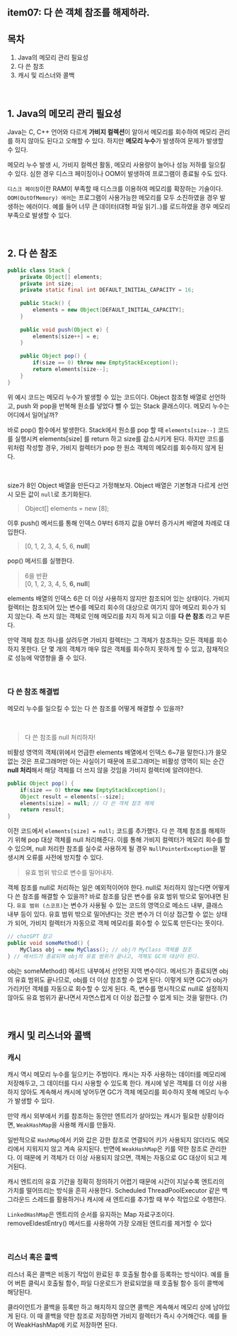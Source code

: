 ## item07: 다 쓴 객체 참조를 해제하라.

## 목차
1. Java의 메모리 관리 필요성
2. 다 쓴 참조 
3. 캐시 및 리스너와 콜백


<br/>

## 1. Java의 메모리 관리 필요성

Java는 C, C++ 언어와 다르게 **가비지 컬렉션**이 알아서 메모리를 회수하여 메모리 관리를 하지 않아도 된다고 오해할 수 있다. 하지만 **메모리 누수**가 발생하여 문제가 발생할 수 있다.

메모리 누수 발생 시, 가비지 컬렉션 활동, 메모리 사용량이 늘어나 성능 저하를 일으킬 수 있다. 심한 경우 디스크 페이징이나 OOM이 발생하여 프로그램이 종료될 수도 있다. 

`디스크 페이징`이란 RAM이 부족할 때 디스크를 이용하여 메모리를 확장하는 기술이다. 
`OOM(OutOfMemory) 에러`는 프로그램이 사용가능한 메모리를 모두 소진하였을 경우 발생하는 에러이다. 예를 들어 너무 큰 데이터(대형 파일 읽기..)를 로드하였을 경우 메모리 부족으로 발생할 수 있다. 

<br/>

## 2. 다 쓴 참조

```java
public class Stack {
	private Object[] elements;
	private int size;
	private static final int DEFAULT_INITIAL_CAPACITY = 16;
	
	public Stack() {
		elements = new Object[DEFAULT_INITIAL_CAPACITY];
	}
	
	public void push(Object e) {
		elements[size++] = e;
	}
	
	public Object pop() {
		if(size == 0) throw new EmptyStackException();
		return elements[size--];
	}
}
```
위 예시 코드는 메모리 누수가 발생할 수 있는 코드이다. Object 참조형 배열로 선언하고, push 와 pop을 반복해 원소를 넣었다 뺄 수 있는 Stack 클래스이다. 메모리 누수는 어디에서 일어날까?

바로 pop() 함수에서 발생한다. Stack에서 원소를 pop 할 때 `elements[size--]` 코드를 실행시켜 elements[size] 를 return 하고 size를 감소시키게 된다. 하지만 코드를 위처럼 작성할 경우, 가비지 컬렉터가 pop 한 원소 객체의 메모리를 회수하지 않게 된다. 

<br/>

size가 8인 Object 배열을 만든다고 가정해보자. Object 배열은 기본형과 다르게 선언 시 모든 값이 `null`로 초기화된다. 

> Object[] elements = new [8];

이후 push() 메서드를 통해 인덱스 0부터 6까지 값을 0부터 증가시켜 배열에 차례로 대입한다.

> [0, 1, 2, 3, 4, 5, 6, **null**]

pop() 메서드를 실행한다.

> 6을 반환  
> [0, 1, 2, 3, 4, 5, **6, null**] 

elements 배열의 인덱스 6은 더 이상 사용하지 않지만 참조되어 있는 상태이다. 가비지 컬렉터는 참조되어 있는 변수를 메모리 회수의 대상으로 여기지 않아 메모리 회수가 되지 않는다. 즉 쓰지 않는 객체로 인해 메모리를 차지 하게 되고 이를 **다 쓴 참조** 라고 부른다. 

만약 객체 참조 하나를 살려두면 가비지 컬렉터는 그 객체가 참조하는 모든 객체를 회수하지 못한다. 단 몇 개의 객체가 매우 많은 객체를 회수하지 못하게 할 수 있고, 잠재적으로 성능에 악영향을 줄 수 있다.

<br/>

### 다 쓴 참조 해결법

메모리 누수를 일으킬 수 있는 다 쓴 참조를 어떻게 해결할 수 있을까? 

<br/>

> 다 쓴 참조를 null 처리하자!

비활성 영역의 객체(위에서 언급한 elements 배열에서 인덱스 6~7을 말한다.)가 쓸모 없는 것은 프로그래머만 아는 사실이기 때문에 프로그래머는 비활성 영역이 되는 순간 **null 처리**해서 해당 객체를 더 쓰지 않을 것임을 가비지 컬렉터에 알려야한다. 

```java
public Object pop() {
	if(size == 0) throw new EmptyStackException();
	Object result = elements[--size];
	elements[size] = null; // 다 쓴 객체 참조 해제 
	return result;
}
```
이전 코드에서 `elements[size] = null;` 코드를 추가했다. 다 쓴 객체 참조를 해제하기 위해 pop 대상 객체를 null 처리해준다. 이를 통해 가비지 컬렉터가 메모리 회수를 할 수 있으며, null 처리한 참조를 실수로 사용하게 될 경우 `NullPointerException`을 발생시켜 오류를 사전에 방지할 수 있다.

> 유효 범위 밖으로 변수를 밀어내자.

객체 참조를 null로 처리하는 일은 예외적이어야 한다. null로 처리하지 않는다면 어떻게 다 쓴 참조를 해결할 수 있을까? 바로 참조를 담은 변수를 유효 범위 밖으로 밀어내면 된다. `유효 범위 (스코프)`는 변수가 사용될 수 있는 코드의 영역으로 메소드 내부, 클래스 내부 등이 있다. 유효 범위 밖으로 밀어낸다는 것은 변수가 더 이상 접근할 수 없는 상태가 되어, 가비지 컬렉터가 자동으로 객체 메모리를 회수할 수 있도록 만든다는 뜻이다. 

```java
// chatGPT 참고 
public void someMethod() {
    MyClass obj = new MyClass(); // obj가 MyClass 객체를 참조
} // 메서드가 종료되며 obj의 유효 범위가 끝나고, 객체도 GC의 대상이 된다. 
```

obj는 someMethod() 메서드 내부에서 선언된 지역 변수이다. 메서드가 종료되면 obj의 유효 범위도 끝나므로, obj를 더 이상 참조할 수 없게 된다. 이렇게 되면 GC가 obj가 가리키던 객체를 자동으로 회수할 수 있게 된다. 즉, 변수를 명시적으로 null로 설정하지 않아도 유효 범위가 끝나면서 자연스럽게 더 이상 접근할 수 없게 되는 것을 말한다. (?)

<br/>

## 캐시 및 리스너와 콜백

### 캐시
캐시 역시 메모리 누수를 일으키는 주범이다. 캐시는 자주 사용하는 데이터를 메모리에 저장해두고, 그 데이터를 다시 사용할 수 있도록 한다. 캐시에 넣은 객체를 더 이상 사용하지 않아도 계속해서 캐시에 넣어두면 GC가 객체 메모리를 회수하지 못해 메모리 누수가 발생할 수 있다.

만약 캐시 외부에서 키를 참조하는 동안만 엔트리가 살아있는 캐시가 필요한 상황이라면, `WeakHashMap`을 사용해 캐시를 만들자.

일반적으로 `HashMap`에서 키와 값은 강한 참조로 연결되어 키가 사용되지 않더라도 메모리에서 지워지지 않고 계속 유지된다. 반면에 `WeakHashMap`은 키를 약한 참조로 관리한다. 이 때문에 키 객체가 더 이상 사용되지 않으면, 객체는 자동으로 GC 대상이 되고 제거된다.

캐시 엔트리의 유효 기간을 정확히 정의하기 어렵기 때문에 시간이 지날수록 엔트리의 가치를 떨어뜨리는 방식을 흔히 사용한다. Scheduled ThreadPoolExecutor 같은 백그라운드 스레드를 활용하거나 캐시에 새 엔트리를 추가할 때 부수 작업으로 수행한다.  

`LinkedHashMap`은 엔트리의 순서를 유지하는 Map 자료구조이다. removeEldestEntry() 메서드를 사용하여 가장 오래된 엔트리를 제거할 수 있다

<br/>

### 리스너 혹은 콜백
리스너 혹은 콜백은 비동기 작업이 완료된 후 호출될 함수를 등록하는 방식이다. 예를 들어 버튼 클릭시 호출될 함수, 파일 다운로드가 완료되었을 때 호출될 함수 등이 콜백에 해당된다. 

클라이언트가 콜백을 등록만 하고 해지하지 않으면 콜백은 계속해서 메모리 상에 남아있게 된다. 이 때 콜백을 약한 참조로 저장하면 가비지 컬렉터가 즉시 수거해간다. 예를 들어 WeakHashMap에 키로 저장하면 된다. 



